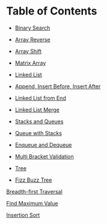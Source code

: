 # Table of Contents
<!-- 1 -->
- [Binary Search](challenges/array_binary_search/README.md)
<!-- 2 -->
- [Array Reverse](challenges/array_reverse/README.md)
<!-- 3 -->
- [Array Shift](challenges/array-shift/README.md)
<!-- 4 -->
- [Matrix Array](challenges/matrix_array/README.md)
<!-- 5 -->
- [Linked List](data_structures/linked_list/README.md)
<!-- 6 -->
- [Append, Insert Before, Insert After](data_structures/linked_list/README.md)
<!-- 7 -->
- [Linked List from End](data_structures/linked_list/README.md)
<!-- 8 -->
- [Linked List Merge](challenges/ll_merge/README.md)
<!-- 9 Peer whiteboard interview -->
<!-- 10 -->
- [Stacks and Queues](data_structures/stacks_and_queues/README.md)
<!-- 11 -->
- [Queue with Stacks](challenges/queue_with_stacks/README.md)
<!-- 12 -->
- [Enqueue and Dequeue](challenges/fifo_animal_shelter/README.md)
<!-- 13 -->
- [Multi Bracket Validation](challenges/multi_bracket_validation/README.md)
<!-- 14 Peer Whiteboard interview that was not required -->
<!-- 15 -->
- [Tree](data_structures/tree/README.md)
<!-- 16 -->
- [Fizz Buzz Tree](challenges/fizz_buzz_tree/README.md)
<!-- 17 -->
[Breadth-first Traversal](challenges/breadth_first_traversal/README.md)
<!-- 18 -->
[Find Maximum Value](challenges/find_maximum_value/README.md)
<!-- 26 -->
[Insertion Sort](challenges/insertion_sort/README.md)

